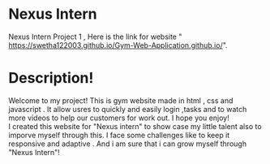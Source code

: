 # Nexus Intern
Nexus Intern Project 1 , Here is the link for website " https://swetha122003.github.io/Gym-Web-Application.github.io/".
# Description!        
Welcome to my project! This is gym website made in html , css and javascript . It allow usres to quickly and easily login ,tasks and to watch more videos to help our customers for work out. I hope you enjoy!            
I created this website for "Nexus intern" to show case my little talent also to imporve myself through this. I face some challenges like to keep it responsive and adaptive . And i am sure that i can grow myself through "Nexus Intern"!
